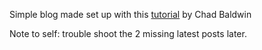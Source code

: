 Simple blog made set up with this [tutorial](https://chadbaldwin.net/2021/03/14/how-to-build-a-sql-blog.html) by Chad Baldwin

Note to self: trouble shoot the 2 missing latest posts later.
